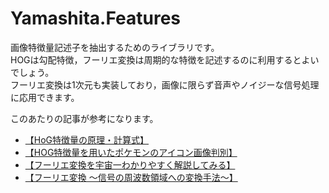 # Yamashita.Features
画像特徴量記述子を抽出するためのライブラリです。  
HOGは勾配特徴，フーリエ変換は周期的な特徴を記述するのに利用するとよいでしょう。  
フーリエ変換は1次元も実装しており，画像に限らず音声やノイジーな信号処理に応用できます。  
  
このあたりの記事が参考になります。  
* [【HoG特徴量の原理・計算式】](https://algorithm.joho.info/image-processing/hog-feature-value/)
* [【HOG特徴量を用いたポケモンのアイコン画像判別】](https://qiita.com/hrs1985/items/118710a673c567a9872c)
* [【フーリエ変換を宇宙一わかりやすく解説してみる】](https://www.yukisako.xyz/entry/fourier-transform)
* [【フーリエ変換 ～信号の周波数領域への変換手法～】](https://jp.mathworks.com/discovery/fourier-transform.html)
